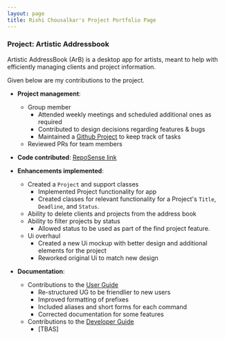 ```yaml
---
layout: page
title: Rishi Chousalkar's Project Portfolio Page
---
```


### Project: Artistic Addressbook

Artistic AddressBook (ArB) is a desktop app for artists, meant to help with efficiently managing clients and project information.

Given below are my contributions to the project.

* **Project management**:
    * Group member
        * Attended weekly meetings and scheduled additional ones as required
        * Contributed to design decisions regarding features & bugs
        * Maintained a [Github Project](https://github.com/orgs/AY2223S2-CS2103T-T14-1/projects/1/views/1) to keep track of tasks
    * Reviewed PRs for team members

* **Code contributed**: [RepoSense link](https://nus-cs2103-ay2223s2.github.io/tp-dashboard/?search=mmaimer33&breakdown=true&sort=groupTitle%20dsc&sortWithin=title&since=2023-02-17&timeframe=commit&mergegroup=&groupSelect=groupByRepos&checkedFileTypes=docs~functional-code~test-code~other&tabOpen=true&tabType=authorship&tabAuthor=mmaimer33&tabRepo=AY2223S2-CS2103T-T14-1%2Ftp%5Bmaster%5D&authorshipIsMergeGroup=false&authorshipFileTypes=docs~functional-code~test-code&authorshipIsBinaryFileTypeChecked=false&authorshipIsIgnoredFilesChecked=false)

* **Enhancements implemented**:
    * Created a `Project` and support classes
        * Implemented Project functionality for app
        * Created classes for relevant functionality for a Project's `Title`, `Deadline`, and `Status`.
    * Ability to delete clients and projects from the address book
    * Ability to filter projects by status
      * Allowed status to be used as part of the find project feature.
    * Ui overhaul
      * Created a new Ui mockup with better design and additional elements for the project
      * Reworked original Ui to match new design

* **Documentation**:
  * Contributions to the [User Guide](https://ay2223s2-cs2103t-t14-1.github.io/tp/UserGuide.html)
    * Re-structured UG to be friendlier to new users
    * Improved formatting of prefixes
    * Included aliases and short forms for each command
    * Corrected documentation for some features
  * Contributions to the [Developer Guide](https://ay2223s2-cs2103t-t14-1.github.io/tp/DeveloperGuide.html)
    * [TBAS]